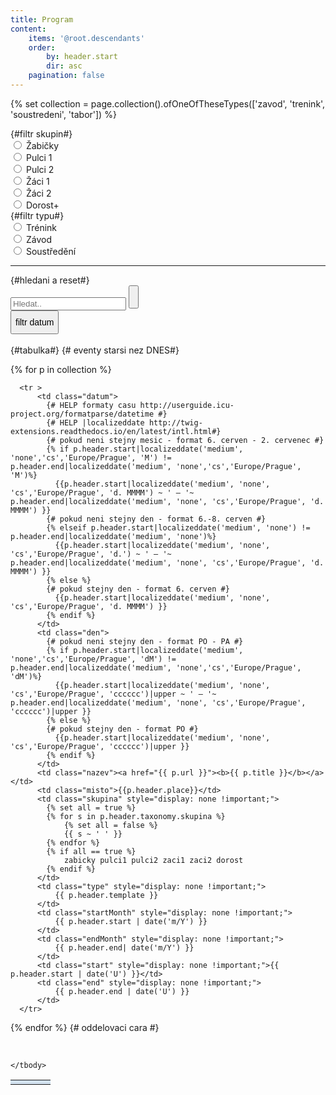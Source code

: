 ```yaml
---
title: Program
content:
    items: '@root.descendants'
    order:
        by: header.start
        dir: asc
    pagination: false
---
```


{% set collection = page.collection().ofOneOfTheseTypes(['zavod', 'trenink', 'soustredeni', 'tabor']) %}
<div id="filtr_program">
{#filtr skupin#}
<div class="pure-g">
  <div class="pure-u-1-2 pure-u-sm-1-4 pure-u-md-1-8" style="display: none">
    <input class="filter-all" type="radio" value="all" name="skupina" id="skupina-all" checked />
    <label for="skupina-all" class="pure-radio">Vše</label>
  </div>
  <div class="pure-u-1-2 pure-u-sm-1-4 pure-u-md-1-8">
<input class="filter" type="radio" value="zabicky" name="skupina" id="skupina-zabicky" />
<label for="skupina-zabicky" class="pure-radio">Žabičky</label>
</div>
<div class="pure-u-1-2 pure-u-sm-1-4 pure-u-md-1-8">
<input class="filter" type="radio" value="pulci1" name="skupina" id="skupina-pulci1" />
<label for="skupina-pulci1" class="pure-radio">Pulci 1</label>
</div>
<div class="pure-u-1-2 pure-u-sm-1-4 pure-u-md-1-8">
<input class="filter" type="radio" value="pulci2" name="skupina" id="skupina-pulci2" />
<label for="skupina-pulci2" class="pure-radio">Pulci 2</label>
</div>
<div class="pure-u-1-2 pure-u-sm-1-4 pure-u-md-1-8">
<input class="filter" type="radio" value="zaci1" name="skupina" id="skupina-zaci1" />
<label for="skupina-zaci1" class="pure-radio">Žáci 1</label>
</div>
<div class="pure-u-1-2 pure-u-sm-1-4 pure-u-md-1-8">
<input class="filter" type="radio" value="zaci2" name="skupina" id="skupina-zaci2" />
<label for="skupina-zaci2" class="pure-radio">Žáci 2</label>
</div>
<div class="pure-u-1-2 pure-u-sm-1-4 pure-u-md-1-8">
<input class="filter" type="radio" value="dorost" name="skupina" id="skupina-dorost" />
<label for="skupina-dorost" class="pure-radio">Dorost+</label>
</div>
</div>
{#filtr typu#}
<div class="pure-g">
  <div class="pure-u-1-2 pure-u-sm-1-4 pure-u-md-1-8" style="display: none">
    <input class="filter-all" type="radio" value="all" name="type" id="type-all" checked />
    <label for="type-all" class="pure-radio">Vše</label>
  </div>
  <div class="pure-u-1-2 pure-u-sm-1-4 pure-u-md-1-8">
<input class="filter" type="radio" value="trenink" name="type" id="type-T" />
<label for="type-T" class="pure-radio">Trénink</label>
</div>
<div class="pure-u-1-2 pure-u-sm-1-4 pure-u-md-1-8">
<input class="filter" type="radio" value="zavod" name="type" id="type-Z" />
<label for="type-Z" class="pure-radio">Závod</label>
</div>
<div class="pure-u-1-2 pure-u-sm-1-4 pure-u-md-1-8">
<input class="filter" type="radio" value="soustredeni" name="type" id="type-S" />
<label for="type-S" class="pure-radio">Soustředění</label>
</div>
</div>
<hr>
 {#hledani a reset#}
<div class="pure-g">
  <div class="pure-u-1-2">
    <input type="text" class="search" placeholder="Hledat.." />
    <button id="reset_btn" style="height:2.75em"><i class="fa fa-refresh" aria-hidden="true"></i></button>
  </div>
  <div class="pure-u-1-2">
    <input data-toggle="datepicker" type="button"  value='filtr datum' style="height: 2.75em;font-size: 1em;line-height: 2.9em;">
  </div>
</div>
<br>
{#tabulka#}

  <table class="program">
  <tbody class="list">
    {# eventy starsi nez DNES#}
    
  {% for p in collection %}
  
      <tr >
          <td class="datum">
            {# HELP formaty casu http://userguide.icu-project.org/formatparse/datetime #}
            {# HELP |localizeddate http://twig-extensions.readthedocs.io/en/latest/intl.html#}
            {# pokud neni stejny mesic - format 6. cerven - 2. cervenec #}
            {% if p.header.start|localizeddate('medium', 'none','cs','Europe/Prague', 'M') != p.header.end|localizeddate('medium', 'none','cs','Europe/Prague', 'M')%}
              {{p.header.start|localizeddate('medium', 'none', 'cs','Europe/Prague', 'd. MMMM') ~ ' — '~ p.header.end|localizeddate('medium', 'none', 'cs','Europe/Prague', 'd. MMMM') }}
            {# pokud neni stejny den - format 6.-8. cerven #}
            {% elseif p.header.start|localizeddate('medium', 'none') != p.header.end|localizeddate('medium', 'none')%}
              {{p.header.start|localizeddate('medium', 'none', 'cs','Europe/Prague', 'd.') ~ ' — '~ p.header.end|localizeddate('medium', 'none', 'cs','Europe/Prague', 'd. MMMM') }}
            {% else %}
            {# pokud stejny den - format 6. cerven #}
              {{p.header.start|localizeddate('medium', 'none', 'cs','Europe/Prague', 'd. MMMM') }}
            {% endif %}
          </td>
          <td class="den">
            {# pokud neni stejny den - format PO - PA #}
            {% if p.header.start|localizeddate('medium', 'none','cs','Europe/Prague', 'dM') != p.header.end|localizeddate('medium', 'none','cs','Europe/Prague', 'dM')%}
              {{p.header.start|localizeddate('medium', 'none', 'cs','Europe/Prague', 'cccccc')|upper ~ ' — '~ p.header.end|localizeddate('medium', 'none', 'cs','Europe/Prague', 'cccccc')|upper }}
            {% else %}
            {# pokud stejny den - format PO #}
              {{p.header.start|localizeddate('medium', 'none', 'cs','Europe/Prague', 'cccccc')|upper }}
            {% endif %}
          </td>
          <td class="nazev"><a href="{{ p.url }}"><b>{{ p.title }}</b></a></td>
          <td class="misto">{{p.header.place}}</td>
          <td class="skupina" style="display: none !important;"> 
            {% set all = true %}
            {% for s in p.header.taxonomy.skupina %} 
                {% set all = false %}
                {{ s ~ ' ' }} 
            {% endfor %}
            {% if all == true %}
                zabicky pulci1 pulci2 zaci1 zaci2 dorost
            {% endif %}
          </td>
          <td class="type" style="display: none !important;"> 
              {{ p.header.template }}
          </td>
          <td class="startMonth" style="display: none !important;"> 
              {{ p.header.start | date('m/Y') }}
          </td>     
          <td class="endMonth" style="display: none !important;"> 
              {{ p.header.end| date('m/Y') }}
          </td>
          <td class="start" style="display: none !important;">{{ p.header.start | date('U') }}</td>
          <td class="end" style="display: none !important;"> 
              {{ p.header.end | date('U') }}
          </td>
      </tr>
  {% endfor %}
  {# oddelovaci cara #}
    <tr style="background-color: #d3e2f0; color: #d3e2f0">
          <td class="datum"></td>
          <td class="den"></td>
          <td class="nazev"></td>
          <td class="misto"></td>
          <td class="skupina"  style="display: none !important;"></td>
          <td class="type" style="display: none !important;"></td>
          <td class="startMonth" style="display: none !important;">{{ "now"| date('m/Y') }}</td>     
          <td class="endMonth" style="display: none !important;">{{ "now"| date('m/Y') }}</td>
          <td class="start" style="display: none !important;">{{ "now"|date("U") }}</td>
          <td class="end" style="display: none !important;">{{ "now"|date("U") }}</td>
      </tr>

    </tbody>
   </table>
   
   <ul class="pagination"></ul>
</div>


<script>
 window.addEventListener('load', function () {
  var $datepicker = $('[data-toggle="datepicker"]'),
    bnt_text = $datepicker.val();
    now = Math.floor(Date.now() / 1000);
  $datepicker.datepicker({
      language: 'cs-CZ',
      format: 'mm/yyyy',
      trigger: $datepicker
    });

	var options = {
    valueNames: [ 'datum', 'den', 'nazev', 'misto', 'skupina', 'type', 'startMonth', 'endMonth', 'start', 'end' ],
    page: 20,
    pagination: true
	};

  var userList = new List('filtr_program', options);
  
  function resetList(){
  	userList.search();
    userList.sort('start', { order: "asc" });
  	userList.filter(function (item) {
      if (item.values().start >= now || item.values().end > (now - 5*3600*24)) {
        return true;
      } else {
        return false;
      }
    }); 
  	//userList.update();
  	$(".filter-all").prop('checked', true);
  	$('.filter').prop('checked', false);
    $('.search').val('');
    $datepicker.val(bnt_text);
  	//console.log('Reset Successfully!');
  };

  function updateList(){
    var values_skupina = $("input[name=skupina]:checked").val();
  	var values_type = $("input[name=type]:checked").val();
  	//console.log(values_skupina, values_type);

  	userList.filter(function (item) {
  		var skupinaFilter = false;
      var typeFilter = false;
      var dateFilter = false;

  		if(values_skupina == "all")
  		{
  			skupinaFilter = true;
  		} else {
  			skupinaFilter = item.values().skupina.indexOf(values_skupina) >= 0;
      }
      
  		if(values_type == "all")
  		{
  			typeFilter = true;
  		} else {
  			typeFilter = item.values().type.indexOf(values_type) >= 0;
      }

      if($datepicker.val() == bnt_text)
      {
        dateFilter = true;
      } else {
        dateFilter = item.values().startMonth.indexOf($datepicker.val()) >= 0 || item.values().endMonth.indexOf($datepicker.val()) >= 0;
      }
      
  		return typeFilter && skupinaFilter && dateFilter;
  	});
  	userList.update();
  };
  
  $(function(){
    //updateList();
    $("input[name=skupina]").change(updateList);
    $('input[name=type]').change(updateList);
    $datepicker.on('change', function () {
        updateList();
    });

/* pokud neni zaznam zobrazi hlasku,dodelat
  	userList.on('updated', function (list) {
  		if (list.matchingItems.length > 0) {
  			$('.no-result').hide()
  		} else {
  			$('.no-result').show()
  		}
  	 });
     */
    });
    
    resetList();
    $("#reset_btn").click(resetList);

}, false); // onload
</script>
